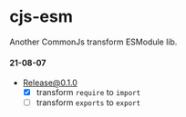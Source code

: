 # cjs-esm
Another CommonJs transform ESModule lib.

#### 21-08-07
- Release@0.1.0
  * [x] transform `require` to `import`
  * [ ] transform `exports` to `export`

